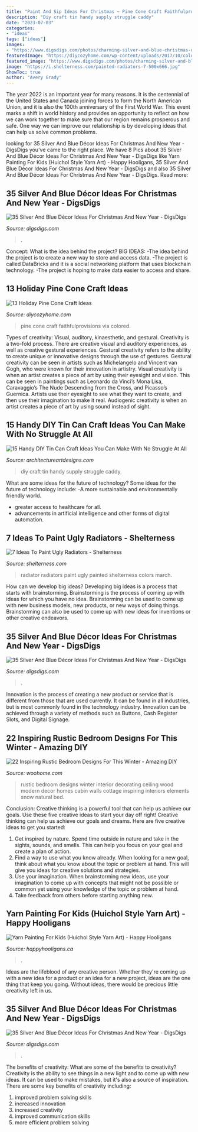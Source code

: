 ```yaml
---
title: "Paint And Sip Ideas For Christmas ~ Pine Cone Craft Faithfulprovisions Via Colored"
description: "Diy craft tin handy supply struggle caddy"
date: "2023-07-03"
categories:
- "ideas"
tags: ["ideas"]
images:
- "https://www.digsdigs.com/photos/charming-silver-and-blue-christmas-decor-ideas-25.jpg"
featuredImage: "https://diycozyhome.com/wp-content/uploads/2017/10/colored-handing-pine-cone.jpg"
featured_image: "https://www.digsdigs.com/photos/charming-silver-and-blue-christmas-decor-ideas-15.jpg"
image: "https://i.shelterness.com/painted-radiators-7-500x666.jpg"
ShowToc: true
author: "Avery Grady"
---
```



The year 2022 is an important year for many reasons. It is the centennial of the United States and Canada joining forces to form the North American Union, and it is also the 100th anniversary of the First World War. This event marks a shift in world history and provides an opportunity to reflect on how we can work together to make sure that our region remains prosperous and safe. One way we can improve our relationship is by developing ideas that can help us solve common problems.

	

		
looking for 35 Silver And Blue Décor Ideas For Christmas And New Year - DigsDigs you've came to the right place. We have 8 Pics about 35 Silver And Blue Décor Ideas For Christmas And New Year - DigsDigs like Yarn Painting For Kids (Huichol Style Yarn Art) - Happy Hooligans, 35 Silver And Blue Décor Ideas For Christmas And New Year - DigsDigs and also 35 Silver And Blue Décor Ideas For Christmas And New Year - DigsDigs. Read more:
		
    
## 35 Silver And Blue Décor Ideas For Christmas And New Year - DigsDigs

<img loading=lazy src="https://www.digsdigs.com/photos/charming-silver-and-blue-christmas-decor-ideas-15.jpg" onerror="this.onerror=null;this.src='https://tse3.mm.bing.net/th?id=OIP.8r2zDXnLlogwivn9XYUAVAAAAA&amp;pid=15.1';" alt="35 Silver And Blue Décor Ideas For Christmas And New Year - DigsDigs">

_Source: digsdigs.com_

>. 

	

Concept: What is the idea behind the project?
BIG IDEAS: 
-The idea behind the project is to create a new way to store and access data. 
-The project is called DataBricks and it is a social networking platform that uses blockchain technology. 
-The project is hoping to make data easier to access and share.

    
## 13 Holiday Pine Cone Craft Ideas

<img loading=lazy src="https://diycozyhome.com/wp-content/uploads/2017/10/colored-handing-pine-cone.jpg" onerror="this.onerror=null;this.src='https://tse3.mm.bing.net/th?id=OIP.tS95uz6_Zzv2tyRQ2DffwQHaLH&amp;pid=15.1';" alt="13 Holiday Pine Cone Craft Ideas">

_Source: diycozyhome.com_

>pine cone craft faithfulprovisions via colored. 

	

Types of creativity: Visual, auditory, kinaesthetic, and gestural.
Creativity is a two-fold process. There are creative visual and auditory experiences, as well as creative gestural experiences. Gestural creativity refers to the ability to create unique or innovative designs through the use of gestures. Gestural creativity can be seen in artists such as Michelangelo and Vincent van Gogh, who were known for their innovation in artistry. Visual creativity is when an artist creates a piece of art by using their eyesight and vision. This can be seen in paintings such as Leonardo da Vinci’s Mona Lisa, Caravaggio’s The Nude Descending from the Cross, and Picasso’s Guernica. Artists use their eyesight to see what they want to create, and then use their imagination to make it real. Audiogenic creativity is when an artist creates a piece of art by using sound instead of sight.

    
## 15 Handy DIY Tin Can Craft Ideas You Can Make With No Struggle At All

<img loading=lazy src="https://www.architectureartdesigns.com/wp-content/uploads/2019/05/15-Handy-DIY-Tin-Can-Craft-Ideas-You-Can-Make-With-No-Struggle-At-All-15.jpg" onerror="this.onerror=null;this.src='https://tse3.mm.bing.net/th?id=OIP.KATgEwfqufjLn6UuXijOUQHaJ3&amp;pid=15.1';" alt="15 Handy DIY Tin Can Craft Ideas You Can Make With No Struggle At All">

_Source: architectureartdesigns.com_

>diy craft tin handy supply struggle caddy. 

	

What are some ideas for the future of technology?
Some ideas for the future of technology include: 
-A more sustainable and environmentally friendly world. 
- greater access to healthcare for all. 
- advancements in artificial intelligence and other forms of digital automation.

    
## 7 Ideas To Paint Ugly Radiators - Shelterness

<img loading=lazy src="https://i.shelterness.com/painted-radiators-7-500x666.jpg" onerror="this.onerror=null;this.src='https://tse2.mm.bing.net/th?id=OIP.8GanHKtVPoiHIwbb0syhLgHaJ3&amp;pid=15.1';" alt="7 Ideas To Paint Ugly Radiators - Shelterness">

_Source: shelterness.com_

>radiator radiators paint ugly painted shelterness colors march. 

	

How can we develop big ideas?
Developing big ideas is a process that starts with brainstorming. Brainstorming is the process of coming up with ideas for which you have no idea. Brainstorming can be used to come up with new business models, new products, or new ways of doing things. Brainstorming can also be used to come up with new ideas for inventions or other creative endeavors.

    
## 35 Silver And Blue Décor Ideas For Christmas And New Year - DigsDigs

<img loading=lazy src="https://www.digsdigs.com/photos/charming-silver-and-blue-christmas-decor-ideas-16.jpg" onerror="this.onerror=null;this.src='https://tse4.mm.bing.net/th?id=OIP.W6HQDAiUI0q4e3a3Zeq_bgHaLJ&amp;pid=15.1';" alt="35 Silver And Blue Décor Ideas For Christmas And New Year - DigsDigs">

_Source: digsdigs.com_

>. 

	

Innovation is the process of creating a new product or service that is different from those that are used currently. It can be found in all industries, but is most commonly found in the technology industry. Innovation can be achieved through a variety of methods such as Buttons, Cash Register Slots, and Digital Signage.

    
## 22 Inspiring Rustic Bedroom Designs For This Winter - Amazing DIY

<img loading=lazy src="http://www.woohome.com/wp-content/uploads/2014/11/Rustic-Bedroom-Decorating-Ideas-8.jpg" onerror="this.onerror=null;this.src='https://tse1.mm.bing.net/th?id=OIP.NBy6BebZWrLvoguxe5utlQHaLH&amp;pid=15.1';" alt="22 Inspiring Rustic Bedroom Designs For This Winter - Amazing DIY">

_Source: woohome.com_

>rustic bedroom designs winter interior decorating ceiling wood modern decor homes cabin walls cottage inspiring interiors elements snow natural bed. 

	

Conclusion: Creative thinking is a powerful tool that can help us achieve our goals. Use these five creative ideas to start your day off right!
Creative thinking can help us achieve our goals and dreams. Here are five creative ideas to get you started: 
1. Get inspired by nature. Spend time outside in nature and take in the sights, sounds, and smells. This can help you focus on your goal and create a plan of action. 
2. Find a way to use what you know already. When looking for a new goal, think about what you know about the topic or problem at hand. This will give you ideas for creative solutions and strategies. 
3. Use your imagination. When brainstorming new ideas, use your imagination to come up with concepts that might not be possible or common yet using your knowledge of the topic or problem at hand. 
4. Take feedback from others before starting anything new.

    
## Yarn Painting For Kids (Huichol Style Yarn Art) - Happy Hooligans

<img loading=lazy src="https://happyhooligans.ca/wp-content/uploads/2020/06/owl-and-flower-art-on-styrofoam-tray-made-with-yarn.jpg" onerror="this.onerror=null;this.src='https://tse2.mm.bing.net/th?id=OIP.TY2_Sd7xuiss_7qX961DsQHaLH&amp;pid=15.1';" alt="Yarn Painting For Kids (Huichol Style Yarn Art) - Happy Hooligans">

_Source: happyhooligans.ca_

>. 

	

Ideas are the lifeblood of any creative person. Whether they're coming up with a new idea for a product or an idea for a new project, ideas are the one thing that keep you going. Without ideas, there would be precious little creativity left in us.

    
## 35 Silver And Blue Décor Ideas For Christmas And New Year - DigsDigs

<img loading=lazy src="https://www.digsdigs.com/photos/charming-silver-and-blue-christmas-decor-ideas-25.jpg" onerror="this.onerror=null;this.src='https://tse2.mm.bing.net/th?id=OIP.kk6J4Q7DDb5WOVXD1Mj2owHaNN&amp;pid=15.1';" alt="35 Silver And Blue Décor Ideas For Christmas And New Year - DigsDigs">

_Source: digsdigs.com_

>. 

	

The benefits of creativity: What are some of the benefits to creativity?
Creativity is the ability to see things in a new light and to come up with new ideas. It can be used to make mistakes, but it's also a source of inspiration. There are some key benefits of creativity including: 
1. improved problem solving skills 
2. increased innovation 
3. increased creativity 
4. improved communication skills 
5. more efficient problem solving 

